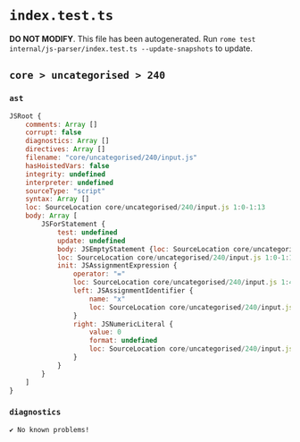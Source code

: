 # `index.test.ts`

**DO NOT MODIFY**. This file has been autogenerated. Run `rome test internal/js-parser/index.test.ts --update-snapshots` to update.

## `core > uncategorised > 240`

### `ast`

```javascript
JSRoot {
	comments: Array []
	corrupt: false
	diagnostics: Array []
	directives: Array []
	filename: "core/uncategorised/240/input.js"
	hasHoistedVars: false
	integrity: undefined
	interpreter: undefined
	sourceType: "script"
	syntax: Array []
	loc: SourceLocation core/uncategorised/240/input.js 1:0-1:13
	body: Array [
		JSForStatement {
			test: undefined
			update: undefined
			body: JSEmptyStatement {loc: SourceLocation core/uncategorised/240/input.js 1:12-1:13}
			loc: SourceLocation core/uncategorised/240/input.js 1:0-1:13
			init: JSAssignmentExpression {
				operator: "="
				loc: SourceLocation core/uncategorised/240/input.js 1:4-1:9
				left: JSAssignmentIdentifier {
					name: "x"
					loc: SourceLocation core/uncategorised/240/input.js 1:4-1:5 (x)
				}
				right: JSNumericLiteral {
					value: 0
					format: undefined
					loc: SourceLocation core/uncategorised/240/input.js 1:8-1:9
				}
			}
		}
	]
}
```

### `diagnostics`

```
✔ No known problems!

```
